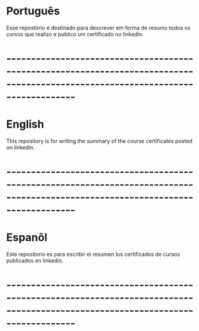 

# Português

Esse repostório é destinado para descrever em forma de resumo todos os cursos que realizo e publico um certificado no linkedin.

# --------------------------------------------------------------------------------------------------------------------------------

# English 

This repository is for writing the summary of the course certificates posted on linkedin.

# --------------------------------------------------------------------------------------------------------------------------------

# Espanõl 

Este repositorio es para escribir el resumen los certificados de  cursos publicados en linkedin.

# --------------------------------------------------------------------------------------------------------------------------------


